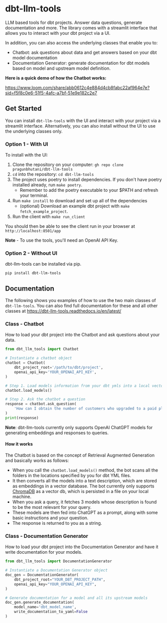 # dbt-llm-tools

LLM based tools for dbt projects. Answer data questions, generate documentation and more.
The library comes with a streamlit interface that allows you to interact with your dbt project via a UI.

In addition, you can also access the underlying classes that enable you to:

- Chatbot: ask questions about data and get answers based on your dbt model documentation
- Documentation Generator: generate documentation for dbt models based on model and upstream model definition.

**Here is a quick demo of how the Chatbot works:**

https://www.loom.com/share/abb0612c4e884d4cb8fabc22af964e7e?sid=f5f8c0e6-51f5-4afc-a7bf-51e9e182c2e7

## Get Started

You can install `dbt-llm-tools` with the UI and interact with your project via a streamlit interface.
Alternatively, you can also install without the UI to use the underlying classes only.

### Option 1 - With UI

To install with the UI:

1. Clone the repository on your computer: `gh repo clone pragunbhutani/dbt-llm-tools`
2. `cd` into the repository: `cd dbt-llm-tools`
3. The project uses poetry to install dependencies. If you don't have poetry installed already, run `make poetry`.
   - Remember to add the poetry executable to your $PATH and refresh your terminal.
4. Run `make install` to download and set up all of the dependencies
   - (optional) Download an example dbt project with `make fetch_example_project`.
5. Run the client with `make run_client`

You should then be able to see the client run in your browser at `http://localhost:8501/app`

**Note** - To use the tools, you'll need an OpenAI API Key.

### Option 2 - Without UI

dbt-llm-tools can be installed via pip.

```
pip install dbt-llm-tools
```

## Documentation

The following shows you examples of how to use the two main classes of `dbt-llm-tools`. You can also find full documentation for these and all other classes at https://dbt-llm-tools.readthedocs.io/en/latest/

### Class - Chatbot

How to load your dbt project into the Chatbot and ask questions about your data.

```Python
from dbt_llm_tools import Chatbot

# Instantiate a chatbot object
chatbot = Chatbot(
	dbt_project_root='/path/to/dbt/project',
	openai_api_key='YOUR_OPENAI_API_KEY',
)

# Step 1. Load models information from your dbt ymls into a local vector store
chatbot.load_models()

# Step 2. Ask the chatbot a question
response = chatbot.ask_question(
	'How can I obtain the number of customers who upgraded to a paid plan in the last 3 months?'
)
print(response)
```

**Note**: dbt-llm-tools currently only supports OpenAI ChatGPT models for generating embeddings and responses to queries.

#### How it works

The Chatbot is based on the concept of Retrieval Augmented Generation and basically works as follows:

- When you call the `chatbot.load_models()` method, the bot scans all the folders in the locations specified by you for dbt YML files.
- It then converts all the models into a text description, which are stored as embeddings in a vector database. The bot currently only supports [ChromaDB](https://www.trychroma.com/) as a vector db, which is persisted in a file on your local machine.
- When you ask a query, it fetches 3 models whose description is found to be the most relevant for your query.
- These models are then fed into ChatGPT as a prompt, along with some basic instructions and your question.
- The response is returned to you as a string.

### Class - Documentation Generator

How to load your dbt project into the Documentation Generator and have it write documentation for your models.

```Python
from dbt_llm_tools import DocumentationGenerator

# Instantiate a Documentation Generator object
doc_gen = DocumentationGenerator(
	dbt_project_root="YOUR_DBT_PROJECT_PATH",
	openai_api_key="YOUR_OPENAI_API_KEY",
)

# Generate documentation for a model and all its upstream models
doc_gen.generate_documentation(
	model_name='dbt_model_name',
	write_documentation_to_yaml=False
)
```
